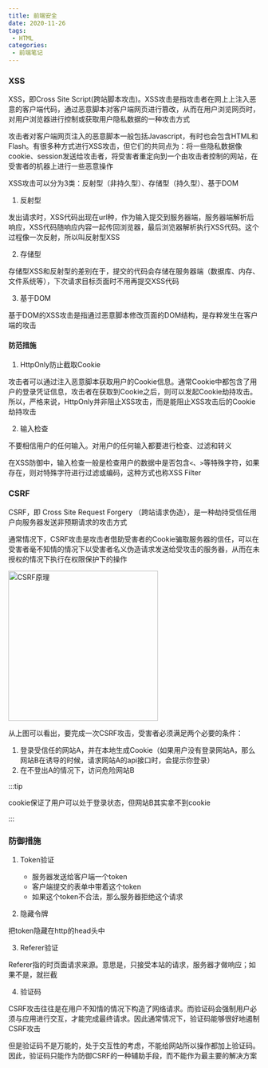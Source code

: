 ```yaml
---
title: 前端安全
date: 2020-11-26
tags:
 - HTML
categories:
 - 前端笔记
---
```


### XSS

XSS，即Cross Site Script(跨站脚本攻击)。XSS攻击是指攻击者在网上上注入恶意的客户端代码，通过恶意脚本对客户端网页进行篡改，从而在用户浏览网页时，对用户浏览器进行控制或获取用户隐私数据的一种攻击方式

攻击者对客户端网页注入的恶意脚本一般包括Javascript，有时也会包含HTML和Flash。有很多种方式进行XSS攻击，但它们的共同点为：将一些隐私数据像cookie、session发送给攻击者，将受害者重定向到一个由攻击者控制的网站，在受害者的机器上进行一些恶意操作

XSS攻击可以分为3类：反射型（非持久型）、存储型（持久型）、基于DOM

1. 反射型

发出请求时，XSS代码出现在url种，作为输入提交到服务器端，服务器端解析后响应，XSS代码随响应内容一起传回浏览器，最后浏览器解析执行XSS代码。这个过程像一次反射，所以叫反射型XSS

2. 存储型

存储型XSS和反射型的差别在于，提交的代码会存储在服务器端（数据库、内存、文件系统等），下次请求目标页面时不用再提交XSS代码

3. 基于DOM

基于DOM的XSS攻击是指通过恶意脚本修改页面的DOM结构，是存粹发生在客户端的攻击

#### 防范措施

1. HttpOnly防止截取Cookie

攻击者可以通过注入恶意脚本获取用户的Cookie信息。通常Cookie中都包含了用户的登录凭证信息，攻击者在获取到Cookie之后，则可以发起Cookie劫持攻击。所以，严格来说，HttpOnly并非阻止XSS攻击，而是能阻止XSS攻击后的Cookie劫持攻击

2. 输入检查

不要相信用户的任何输入。对用户的任何输入都要进行检查、过滤和转义

在XSS防御中，输入检查一般是检查用户的数据中是否包含`<`、`>`等特殊字符，如果存在，则对特殊字符进行过滤或编码，这种方式也称XSS Filter

### CSRF

CSRF，即 Cross Site Request Forgery （跨站请求伪造），是一种劫持受信任用户向服务器发送非预期请求的攻击方式

通常情况下，CSRF攻击是攻击者借助受害者的Cookie骗取服务器的信任，可以在受害者毫不知情的情况下以受害者名义伪造请求发送给受攻击的服务器，从而在未授权的情况下执行在权限保护下的操作

<img style="height: 300px" :src="$withBase('/CSRF.jpg')" alt="CSRF原理">

从上图可以看出，要完成一次CSRF攻击，受害者必须满足两个必要的条件：

1. 登录受信任的网站A，并在本地生成Cookie（如果用户没有登录网站A，那么网站B在诱导的时候，请求网站A的api接口时，会提示你登录）
2. 在不登出A的情况下，访问危险网站B

:::tip

cookie保证了用户可以处于登录状态，但网站B其实拿不到cookie

:::

### 防御措施

1. Token验证
   * 服务器发送给客户端一个token
   * 客户端提交的表单中带着这个token
   * 如果这个token不合法，那么服务器拒绝这个请求

2. 隐藏令牌

把token隐藏在http的head头中

3. Referer验证

Referer指的时页面请求来源。意思是，只接受本站的请求，服务器才做响应；如果不是，就拦截

4. 验证码

CSRF攻击往往是在用户不知情的情况下构造了网络请求。而验证码会强制用户必须与应用进行交互，才能完成最终请求。因此通常情况下，验证码能够很好地遏制CSRF攻击

但是验证码不是万能的，处于交互性的考虑，不能给网站所以操作都加上验证码。因此，验证码只能作为防御CSRF的一种辅助手段，而不能作为最主要的解决方案